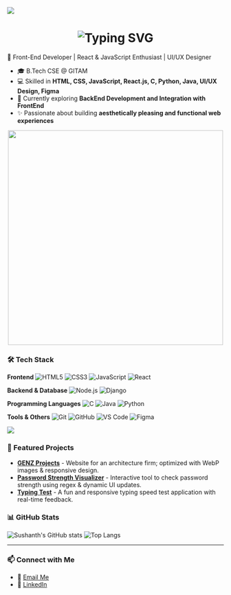 <img src="https://raw.githubusercontent.com/halfrost/halfrost/master/icons/header_bar.svg" />
<h1 align="center">
<img src="https://readme-typing-svg.herokuapp.com?font=Fira+Code&pause=1000&color=36BCF7&width=435&lines=Hi+%F0%9F%91%8B%2C+I'm+Sushanth;Front-End+Developer;React+%7C+JavaScript+%7C+UI%2FUX+Enthusiast" alt="Typing SVG" />
</h1>

🚀 Front-End Developer | React & JavaScript Enthusiast | UI/UX Designer

- 🎓 B.Tech CSE @ GITAM
- 💻 Skilled in **HTML, CSS, JavaScript, React.js, C, Python, Java, UI/UX Design, Figma**
- 🌱 Currently exploring **BackEnd Development and Integration with FrontEnd**
- ✨ Passionate about building **aesthetically pleasing and functional web experiences**

<p align="center">
<img src="https://raw.githubusercontent.com/rodrigograca31/rodrigograca31/master/assets/animated-flame-bar.gif" width="500" />
</p>

### 🛠️ Tech Stack

**Frontend**
![HTML5](https://img.shields.io/badge/HTML5-E34F26?logo=html5&logoColor=white)
![CSS3](https://img.shields.io/badge/CSS3-1572B6?logo=css3&logoColor=white)
![JavaScript](https://img.shields.io/badge/JavaScript-F7DF1E?logo=javascript&logoColor=black)
![React](https://img.shields.io/badge/React-20232A?logo=react&logoColor=61DAFB)

**Backend & Database**
![Node.js](https://img.shields.io/badge/Node.js-43853D?logo=node.js&logoColor=white)
![Django](https://img.shields.io/badge/Django-000000?logo=django&logoColor=white)

**Programming Languages**
![C](https://img.shields.io/badge/C-00599C?logo=c&logoColor=white)
![Java](https://img.shields.io/badge/Java-007396?logo=java&logoColor=white)
![Python](https://img.shields.io/badge/Python-3776AB?logo=python&logoColor=white)

**Tools & Others**
![Git](https://img.shields.io/badge/Git-F05032?logo=git&logoColor=white)
![GitHub](https://img.shields.io/badge/GitHub-181717?logo=github&logoColor=white)
![VS Code](https://img.shields.io/badge/VS_Code-0078D4?logo=visual-studio-code&logoColor=white)
![Figma](https://img.shields.io/badge/Figma-F24E1E?logo=figma&logoColor=white)

<img src="https://capsule-render.vercel.app/api?type=waving&color=0:36BCF7,100:9A36F7&height=120&section=footer" />

### 🌟 Featured Projects
- **[GENZ Projects](https://p-sushanth.github.io/GENZ-Projects/)** - Website for an architecture firm; optimized with WebP images & responsive design.
- **[Password Strength Visualizer](https://p-sushanth.github.io/Password-Strength-Visualizer/)** - Interactive tool to check password strength using regex & dynamic UI updates.
- **[Typing Test](https://p-sushanth.github.io/Typing-Test/)** - A fun and responsive typing speed test application with real-time feedback.

### 📊 GitHub Stats
![Sushanth's GitHub stats](https://github-readme-stats.vercel.app/api?username=P-Sushanth&show_icons=true&theme=radical)
![Top Langs](https://github-readme-stats.vercel.app/api/top-langs/?username=P-Sushanth&layout=compact&theme=radical)

---

### 📫 Connect with Me
- 📧 [Email Me](https://mail.google.com/mail/?view=cm&to=popurisushanth@gmail.com)
- 💼 [LinkedIn](https://www.linkedin.com/in/p-sushanth-a04587312/)
